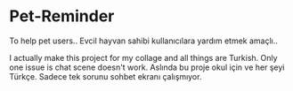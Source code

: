 # Pet-Reminder
To help pet users..
Evcil hayvan sahibi kullanıcılara yardım etmek amaçlı..

I actually make this project for my collage and all things are Turkish. Only one issue is chat scene doesn't work.
Aslında bu proje okul için ve her şeyi Türkçe. Sadece tek sorunu sohbet ekranı çalışmıyor.
